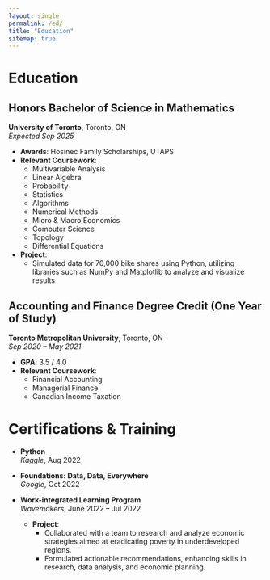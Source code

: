```yaml
---
layout: single
permalink: /ed/
title: "Education"
sitemap: true
---
```


# Education

## Honors Bachelor of Science in Mathematics
**University of Toronto**, Toronto, ON  
*Expected Sep 2025*

- **Awards**: Hosinec Family Scholarships,  UTAPS
- **Relevant Coursework**: 
  - Multivariable Analysis
  - Linear Algebra
  - Probability
  - Statistics
  - Algorithms
  - Numerical Methods
  - Micro & Macro Economics
  - Computer Science
  - Topology
  - Differential Equations
- **Project**: 
  - Simulated data for 70,000 bike shares using Python, utilizing libraries such as NumPy and Matplotlib to analyze and visualize results

## Accounting and Finance Degree Credit (One Year of Study)
**Toronto Metropolitan University**, Toronto, ON  
*Sep 2020 – May 2021*

- **GPA**: 3.5 / 4.0
- **Relevant Coursework**: 
  - Financial Accounting
  - Managerial Finance
  - Canadian Income Taxation

# Certifications & Training

- **Python**  
  *Kaggle*, Aug 2022

- **Foundations: Data, Data, Everywhere**  
  *Google*, Oct 2022

- **Work-integrated Learning Program**  
  *Wavemakers*, June 2022 – Jul 2022
  - **Project**: 
    - Collaborated with a team to research and analyze economic strategies aimed at eradicating poverty in underdeveloped regions.
    - Formulated actionable recommendations, enhancing skills in research, data analysis, and economic planning.
